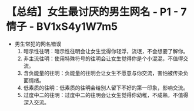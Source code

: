 # 【总结】女生最讨厌的男生网名 - P1 - 7情子 - BV1xS4y1W7m5

-   男生常犯的网名错误
    1.  暗示性往明：暗示性往明会让女生觉得你轻浮，流氓，不会想要了解你。
    2.  非主流往明：使用特殊符号的往明会让女生觉得你是个小混混，不值得交流。
    3.  含负能量的往明：负能量的往明会让女生不愿意与你交流，害怕被传染负面情绪。
    4.  低素质的往明：低素质的往明会给别人留下不好的第一印象，影响交流。
    5.  过度中二的往明：过度中二的往明会让女生觉得你幼稚，不成熟，不值得深入交流。